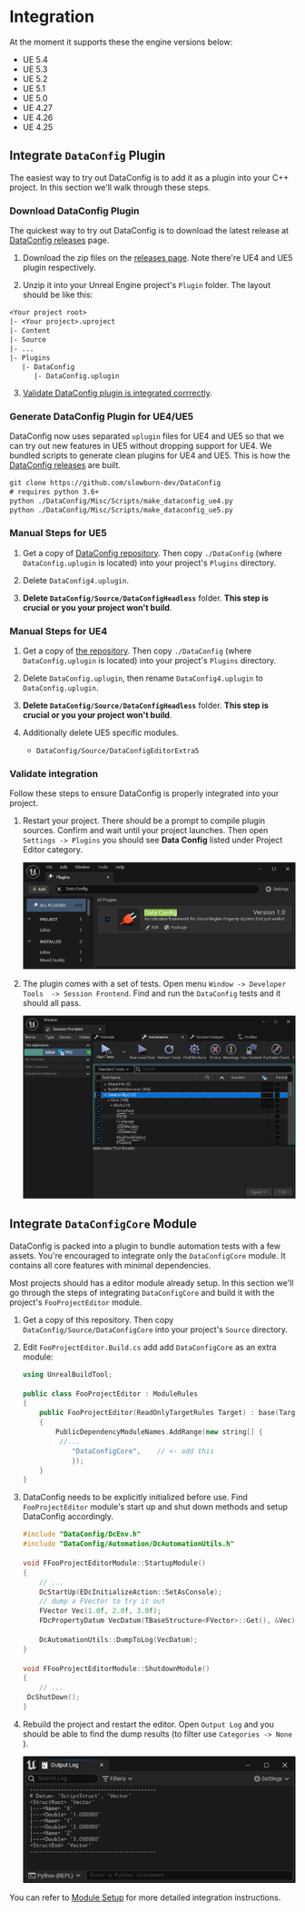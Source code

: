 # Integration

At the moment it supports these the engine versions below:

- UE 5.4
- UE 5.3 
- UE 5.2 
- UE 5.1 
- UE 5.0 
- UE 4.27
- UE 4.26
- UE 4.25

## Integrate `DataConfig` Plugin

The easiest way to try out DataConfig is to add it as a plugin into your C++ project.  In this section we'll walk through these steps.

### Download DataConfig Plugin

The quickest way to try out DataConfig is to download the latest release at [DataConfig releases][2] page.

1. Download the zip files on the [releases page][2]. Note there're UE4 and UE5 plugin respectively.

2. Unzip it into your Unreal Engine project's `Plugin` folder. The layout should be like this:

```
<Your project root>
|- <Your project>.uproject
|- Content
|- Source
|- ...
|- Plugins
   |- DataConfig
      |- DataConfig.uplugin
```

3. [Validate DataConfig plugin is integrated corrrectly](#validate-integration).


### Generate DataConfig Plugin for UE4/UE5

DataConfig now uses separated `uplugin` files for UE4 and UE5 so that we can try out new features in UE5 without dropping support for UE4. We bundled scripts to generate clean plugins for UE4 and UE5. This is how the [DataConfig releases][2] are built.

```shell
git clone https://github.com/slowburn-dev/DataConfig
# requires python 3.6+
python ./DataConfig/Misc/Scripts/make_dataconfig_ue4.py
python ./DataConfig/Misc/Scripts/make_dataconfig_ue5.py
```

### Manual Steps for UE5

1. Get a copy of [DataConfig repository][1]. Then copy  `./DataConfig` (where `DataConfig.uplugin` is located) into your project's `Plugins` directory.

2. Delete `DataConfig4.uplugin`.

3. **Delete `DataConfig/Source/DataConfigHeadless`** folder. **This step is crucial or you your project won't build**.

### Manual Steps for UE4

1. Get a copy of [the repository][1]. Then copy  `./DataConfig` (where `DataConfig.uplugin` is located) into your project's `Plugins` directory.

2. Delete `DataConfig.uplugin`, then rename `DataConfig4.uplugin` to `DataConfig.uplugin`.

3. **Delete `DataConfig/Source/DataConfigHeadless`** folder. **This step is crucial or you your project won't build**.

4. Additionally delete UE5 specific modules.
    
    * `DataConfig/Source/DataConfigEditorExtra5`

### Validate integration

Follow these steps to ensure DataConfig is properly integrated into your project.

1. Restart your project. There should be a prompt to compile plugin sources. Confirm and wait until your project launches. Then open `Settings -> Plugins` you should see **Data Config** listed under Project Editor category.

   ![Integration-DataConfigPlugin](Images/Integration-DataConfigPlugin.png)

2. The plugin comes with a set of tests. Open menu `Window -> Developer Tools  -> Session Frontend`. Find and run the `DataConfig` tests and it should all pass.

   ![Integration-DataConfigAutomations](Images/Integration-DataConfigAutomations.png)

## Integrate `DataConfigCore` Module

DataConfig is packed into a plugin to bundle automation tests with a few assets. You're encouraged to integrate only the `DataConfigCore` module. It contains all core features with minimal dependencies. 

Most projects should has a editor module already setup. In this section we'll go through the steps of integrating `DataConfigCore` and build it with the project's `FooProjectEditor` module.

1. Get a copy of this repository. Then copy `DataConfig/Source/DataConfigCore` into your project's `Source` directory.

2. Edit `FooProjectEditor.Build.cs` add add `DataConfigCore` as an extra module:

   ```c++
   using UnrealBuildTool;
   
   public class FooProjectEditor : ModuleRules
   {
       public FooProjectEditor(ReadOnlyTargetRules Target) : base(Target)
       {
           PublicDependencyModuleNames.AddRange(new string[] { 
   			//...
               "DataConfigCore",	// <- add this
               });
       }
   }
   ```

3. DataConfig needs to be explicitly initialized before use. Find `FooProjectEditor` module's start up and shut down methods and setup DataConfig accordingly.

   ```c++
   #include "DataConfig/DcEnv.h"
   #include "DataConfig/Automation/DcAutomationUtils.h"
   
   void FFooProjectEditorModule::StartupModule()
   {
       // ...
       DcStartUp(EDcInitializeAction::SetAsConsole);
       // dump a FVector to try it out
       FVector Vec(1.0f, 2.0f, 3.0f);
       FDcPropertyDatum VecDatum(TBaseStructure<FVector>::Get(), &Vec);
   
       DcAutomationUtils::DumpToLog(VecDatum);
   }
   
   void FFooProjectEditorModule::ShutdownModule()
   {
       // ...
   	DcShutDown();
   }
   ```
   
4. Rebuild the project and restart the editor. Open `Output Log` and you should be able to find the dump results (to filter use `Categories -> None` ).

   ![Integration-DataConfigCoreOutput](Images/Integration-DataConfigCoreOutput.png)
   
   

You can refer to [Module Setup](Extra/ModuleSetup.md) for more detailed integration instructions.

[1]:https://github.com/slowburn-dev/DataConfig "slowburn-dev/DataConfig"
[2]:https://github.com/slowburn-dev/DataConfig/releases

